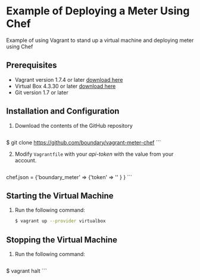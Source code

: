 # Example of Deploying a Meter Using Chef

Example of using Vagrant to stand up a virtual machine and deploying meter using Chef

## Prerequisites

- Vagrant version 1.7.4 or later [download here](https://www.vagrantup.com/downloads.html)
- Virtual Box 4.3.30 or later [download here](https://www.virtualbox.org/wiki/Downloads)
- Git version 1.7 or later

## Installation and Configuration

1. Download the contents of the GitHub repository
    ```bash
$ git clone https://github.com/boundary/vagrant-meter-chef
    ```

2. Modify `Vagrantfile` with your _api-token_ with the value from your account.
    ```json
chef.json = {'boundary_meter' => {'token' => '<api-token>' } }
    ```

## Starting the Virtual Machine

1. Run the following command:

    ```bash
    $ vagrant up --provider virtualbox
    ```


## Stopping the Virtual Machine


1. Run the following command:

     ```bash
$ vagrant halt
     ```
